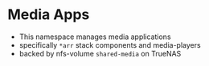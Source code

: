 # Media Apps

- This namespace manages media applications
- specifically `*arr` stack components and media-players
- backed by nfs-volume `shared-media` on TrueNAS
